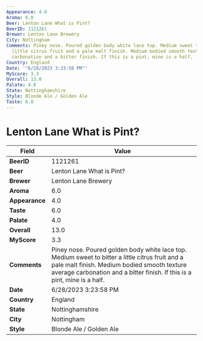 ```yaml
---
Appearance: 4.0
Aroma: 6.0
Beer: Lenton Lane What is Pint?
BeerID: 1121261
Brewer: Lenton Lane Brewery
City: Nottingham
Comments: Piney nose. Poured golden body white lace top. Medium sweet to bitter a
  little citrus fruit and a pale malt finish. Medium bodied smooth texture average
  carbonation and a bitter finish. If this is a pint, mine is a half.
Country: England
Date: '"6/28/2023 3:23:58 PM"'
MyScore: 3.3
Overall: 13.0
Palate: 4.0
State: Nottinghamshire
Style: Blonde Ale / Golden Ale
Taste: 6.0
---
```


# Lenton Lane What is Pint?

| Field         | Value |
|---------------|-------|
| **BeerID** | 1121261 |
| **Beer** | Lenton Lane What is Pint? |
| **Brewer** | Lenton Lane Brewery |
| **Aroma** | 6.0 |
| **Appearance** | 4.0 |
| **Taste** | 6.0 |
| **Palate** | 4.0 |
| **Overall** | 13.0 |
| **MyScore** | 3.3 |
| **Comments** | Piney nose. Poured golden body white lace top. Medium sweet to bitter a little citrus fruit and a pale malt finish. Medium bodied smooth texture average carbonation and a bitter finish. If this is a pint, mine is a half. |
| **Date** | 6/28/2023 3:23:58 PM |
| **Country** | England |
| **State** | Nottinghamshire |
| **City** | Nottingham |
| **Style** | Blonde Ale / Golden Ale |
